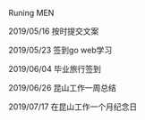 Runing  MEN

2019/05/16      按时提交文案

2019/05/23       签到go web学习        

2019/06/04       毕业旅行签到

2019/06/26       昆山工作一周总结

2019/07/17       在昆山工作一个月纪念日

